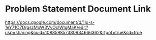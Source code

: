 # Problem Statement Document Link

https://docs.google.com/document/d/1Io-s-1eY71O7DrgszMoW3VvOclWtgMaK/edit?usp=sharing&ouid=108859857380934666362&rtpof=true&sd=true
